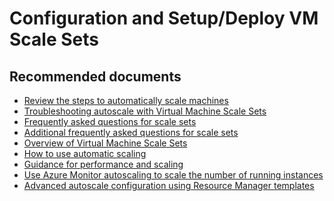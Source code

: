 <properties
	pageTitle="configuration and setup/deploy vm scale sets"
	description="configuration and setup/deploy vm scale sets"
	service="microsoft.compute"
	resource="virtualmachines"
	authors="scottazure"
	displayOrder=""
	selfHelpType="generic"
	supportTopicIds="32539972"
	resourceTags=""
	productPesIds="15571,16080"
	cloudEnvironments="public"
/>

# Configuration and Setup/Deploy VM Scale Sets

## **Recommended documents**
* [Review the steps to automatically scale machines](https://docs.microsoft.com/azure/virtual-machine-scale-sets/virtual-machine-scale-sets-linux-autoscale?toc=%2fazure%2fmonitoring-and-diagnostics%2ftoc.json)<br>
* [Troubleshooting autoscale with Virtual Machine Scale Sets](https://docs.microsoft.com/azure/virtual-machine-scale-sets/virtual-machine-scale-sets-troubleshoot)
* [Frequently asked questions for scale sets](https://docs.microsoft.com/azure/virtual-machine-scale-sets/virtual-machine-scale-sets-overview?toc=%2fazure%2fvirtual-machines%2flinux%2ftoc.json#frequently-asked-questions-for-scale-sets)<br>
* [Additional frequently asked questions for scale sets](https://docs.microsoft.com/azure/virtual-machine-scale-sets/virtual-machine-scale-sets-faq)<br>
* [Overview of Virtual Machine Scale Sets](https://docs.microsoft.com/azure/virtual-machine-scale-sets/virtual-machine-scale-sets-overview?toc=%2fazure%2fvirtual-machines%2flinux%2ftoc.json)<br>
* [How to use automatic scaling](https://docs.microsoft.com/azure/virtual-machine-scale-sets/virtual-machine-scale-sets-autoscale-overview)<br>
* [Guidance for performance and scaling](https://docs.microsoft.com/azure/virtual-machine-scale-sets/virtual-machine-scale-sets-overview?toc=%2fazure%2fvirtual-machines%2flinux%2ftoc.json#scale-set-performance-and-scale-guidance)<br>
* [Use Azure Monitor autoscaling to scale the number of running instances](https://docs.microsoft.com/azure/monitoring-and-diagnostics/insights-autoscale-common-metrics)<br>
* [Advanced autoscale configuration using Resource Manager templates](https://docs.microsoft.com/azure/monitoring-and-diagnostics/insights-advanced-autoscale-virtual-machine-scale-sets)<br>

